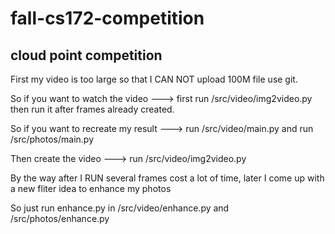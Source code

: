 # fall-cs172-competition
## cloud point competition

First my video is too large so that I CAN NOT upload 100M file use git.

So if you want to watch the video ---> first run /src/video/img2video.py then run it after frames already created.

So if you want to recreate my result ---> run /src/video/main.py  and run /src/photos/main.py

Then create the video ---> run /src/video/img2video.py 

By the way after I RUN several frames cost a lot of time, later I come up with a new fliter idea to enhance my photos

So just run enhance.py in /src/video/enhance.py and /src/photos/enhance.py
